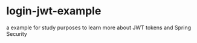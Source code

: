 # login-jwt-example
a example for study purposes to learn more about JWT tokens and Spring Security
